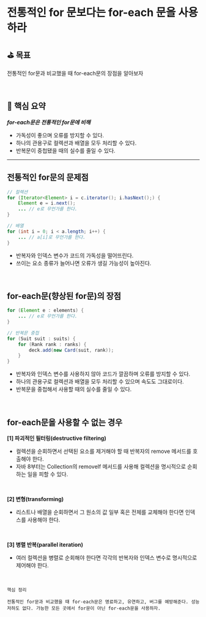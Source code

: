 # 전통적인 for 문보다는 for-each 문을 사용하라

## ⛳️ 목표

전통적인 for문과 비교했을 때 for-each문의 장점을 알아보자

<br>

## 📄 핵심 요약

***for-each문은 전통적인 for문에 비해***

- 가독성이 좋으며 오류를 방지할 수 있다.
- 하나의 관용구로 컬렉션과 배열을 모두 처리할 수 있다.
- 반복문이 중첩됐을 때의 실수를 줄일 수 있다.

---

## 전통적인 for문의 문제점

```java
// 컬렉션
for (Iterator<Element> i = c.iterator(); i.hasNext();) {
	Element e = i.next();
	... // e로 무언가를 한다.
}

// 배열
for (int i = 0; i < a.length; i++) {
	... // a[i]로 무언가를 한다.
}
```

- 반복자와 인덱스 변수가 코드의 가독성을 떨어뜨린다.
- 쓰이는 요소 종류가 늘어나면 오류가 생길 가능성이 높아진다.

<br>

## for-each문(향상된 for문)의 장점

```java
for (Element e : elements) {
	... // e로 무언가를 한다.
}

// 반복문 중첩
for (Suit suit : suits) {
	for (Rank rank : ranks) {
		deck.add(new Card(suit, rank));
	}
}
```

- 반복자와 인덱스 변수를 사용하지 않아 코드가 깔끔하며 오류를 방지할 수 있다.
- 하나의 관용구로 컬렉션과 배열을 모두 처리할 수 있으며 속도도 그대로이다.
- 반복문을 중첩해서 사용할 때의 실수를 줄일 수 있다.

<br>

## for-each문을 사용할 수 없는 경우

**[1] 파괴적인 필터링(destructive filtering)**

- 컬렉션을 순회하면서 선택된 요소를 제거해야 할 때 반복자의 remove 메서드를 호출해야 한다.
- 자바 8부터는 Collection의 removeIf 메서드를 사용해 컬렉션을 명시적으로 순회하는 일을 피할 수 있다.

<br>

**[2] 변형(transforming)**

- 리스트나 배열을 순회하면서 그 원소의 값 일부 혹은 전체를 교체해야 한다면 인덱스를 사용해야 한다.

<br>

**[3] 병렬 반복(parallel iteration)**

- 여러 컬렉션을 병렬로 순회해야 한다면 각각의 반복자와 인덱스 변수로 명시적으로 제어해야 한다.

<br>

```text
핵심 정리

전통적인 for문과 비교했을 때 for-each문은 명료하고, 유연하고, 버그를 예방해준다. 성능 저하도 없다. 가능한 모든 곳에서 for문이 아닌 for-each문을 사용하자.
```
